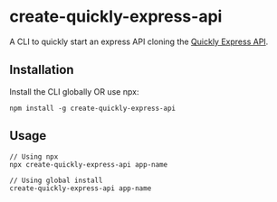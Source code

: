 # create-quickly-express-api

A CLI to quickly start an express API cloning the [Quickly Express API](https://github.com/toniop99/quickly-express-api.git).

## Installation

Install the CLI globally OR use npx:

```
npm install -g create-quickly-express-api
```

## Usage

```
// Using npx
npx create-quickly-express-api app-name

// Using global install
create-quickly-express-api app-name
```